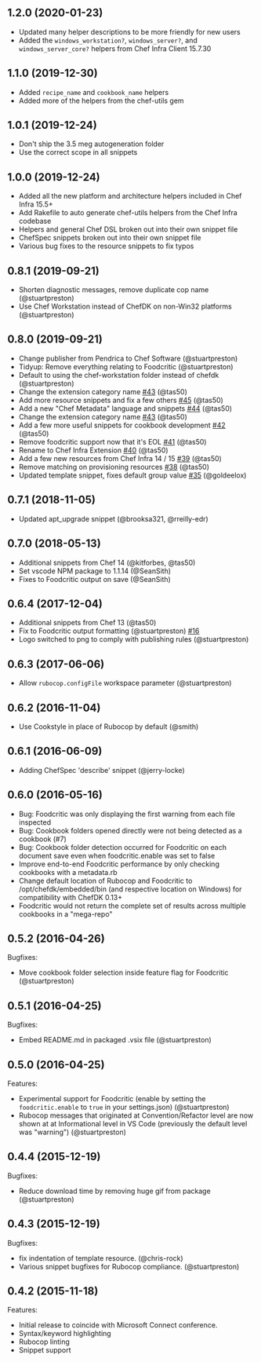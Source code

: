 ## 1.2.0 (2020-01-23)

- Updated many helper descriptions to be more friendly for new users
- Added the `windows_workstation?`, `windows_server?`, and `windows_server_core?` helpers from Chef Infra Client 15.7.30

## 1.1.0 (2019-12-30)

- Added `recipe_name` and `cookbook_name` helpers
- Added more of the helpers from the chef-utils gem

## 1.0.1 (2019-12-24)

- Don't ship the 3.5 meg autogeneration folder
- Use the correct scope in all snippets

## 1.0.0 (2019-12-24)

- Added all the new platform and architecture helpers included in Chef Infra 15.5+
- Add Rakefile to auto generate chef-utils helpers from the Chef Infra codebase
- Helpers and general Chef DSL broken out into their own snippet file
- ChefSpec snippets broken out into their own snippet file
- Various bug fixes to the resource snippets to fix typos

## 0.8.1 (2019-09-21)

 - Shorten diagnostic messages, remove duplicate cop name (@stuartpreston)
 - Use Chef Workstation instead of ChefDK on non-Win32 platforms (@stuartpreston)

## 0.8.0 (2019-09-21)

 - Change publisher from Pendrica to Chef Software (@stuartpreston)
 - Tidyup: Remove everything relating to Foodcritic (@stuartpreston)
 - Default to using the chef-workstation folder instead of chefdk (@stuartpreston)
 - Change the extension category name [#43](https://github.com/chef/vscode-chef/issues/43) (@tas50)
 - Add more resource snippets and fix a few others [#45](https://github.com/chef/vscode-chef/issues/45) (@tas50)
 - Add a new "Chef Metadata" language and snippets [#44](https://github.com/chef/vscode-chef/issues/44) (@tas50)
 - Change the extension category name [#43](https://github.com/chef/vscode-chef/issues/43) (@tas50)
 - Add a few more useful snippets for cookbook development [#42](https://github.com/chef/vscode-chef/issues/42) (@tas50)
 - Remove foodcritic support now that it's EOL [#41](https://github.com/chef/vscode-chef/issues/41) (@tas50)
 - Rename to Chef Infra Extension [#40](https://github.com/chef/vscode-chef/issues/40) (@tas50)
 - Add a few new resources from Chef Infra 14 / 15 [#39](https://github.com/chef/vscode-chef/issues/39) (@tas50)
 - Remove matching on provisioning resources [#38](https://github.com/chef/vscode-chef/issues/38) (@tas50)
 - Updated template snippet, fixes default group value [#35](https://github.com/chef/vscode-chef/issues/35) (@goldeelox)

## 0.7.1 (2018-11-05)
 - Updated apt_upgrade snippet (@brooksa321, @rreilly-edr)

## 0.7.0 (2018-05-13)
 - Additional snippets from Chef 14 (@kitforbes, @tas50)
 - Set vscode NPM package to 1.1.14 (@SeanSith)
 - Fixes to Foodcritic output on save (@SeanSith)

## 0.6.4 (2017-12-04)
 - Additional snippets from Chef 13 (@tas50)
 - Fix to Foodcritic output formatting (@stuartpreston) [#16](https://github.com/chef/vscode-chef/issues/16)
 - Logo switched to png to comply with publishing rules (@stuartpreston)

## 0.6.3 (2017-06-06)
 - Allow `rubocop.configFile` workspace parameter (@stuartpreston)

## 0.6.2 (2016-11-04)
 - Use Cookstyle in place of Rubocop by default (@smith)

## 0.6.1 (2016-06-09)
 - Adding ChefSpec 'describe' snippet (@jerry-locke)

## 0.6.0 (2016-05-16)
 - Bug: Foodcritic was only displaying the first warning from each file inspected
 - Bug: Cookbook folders opened directly were not being detected as a cookbook (#7)
 - Bug: Cookbook folder detection occurred for Foodcritic on each document save even when foodcritic.enable was set to false
 - Improve end-to-end Foodcritic performance by only checking cookbooks with a metadata.rb
 - Change default location of Rubocop and Foodcritic to /opt/chefdk/embedded/bin (and respective location on Windows) for compatibility with ChefDK 0.13+
 - Foodcritic would not return the complete set of results across multiple cookbooks in a "mega-repo"

## 0.5.2 (2016-04-26)

Bugfixes:
 - Move cookbook folder selection inside feature flag for Foodcritic (@stuartpreston)

## 0.5.1 (2016-04-25)

Bugfixes:
 - Embed README.md in packaged .vsix file (@stuartpreston)

## 0.5.0 (2016-04-25)

Features:
 - Experimental support for Foodcritic (enable by setting the ```foodcritic.enable``` to ```true``` in your settings.json) (@stuartpreston)
 - Rubocop messages that originated at Convention/Refactor level are now shown at at Informational level in VS Code (previously the default level was "warning") (@stuartpreston)

## 0.4.4 (2015-12-19)

Bugfixes:
 - Reduce download time by removing huge gif from package (@stuartpreston)

## 0.4.3 (2015-12-19)

Bugfixes:
 - fix indentation of template resource. (@chris-rock)
 - Various snippet bugfixes for Rubocop compliance. (@stuartpreston)

## 0.4.2 (2015-11-18)

Features:
 - Initial release to coincide with Microsoft Connect conference.
 - Syntax/keyword highlighting
 - Rubocop linting
 - Snippet support
